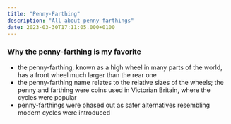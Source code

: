 ```yaml
---
title: "Penny-Farthing"
description: "All about penny farthings"
date: 2023-03-30T17:11:05.000+0100
---
```


### Why the penny-farthing is my favorite

- the penny-farthing, known as a high wheel in many parts of the world, has a front wheel much larger than the rear one
- the penny-farthing name relates to the relative sizes of the wheels; the penny and farthing were coins used in Victorian Britain, where the cycles were popular
- penny-farthings were phased out as safer alternatives resembling modern cycles were introduced
